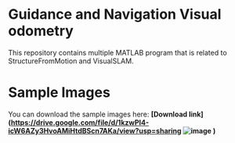 # Guidance and Navigation Visual odometry

This repository contains multiple MATLAB program that is related to StructureFromMotion and VisualSLAM.

# Sample Images

You can download the sample images here: <strong>[Download link](https://drive.google.com/file/d/1kzwPI4-icW6AZy3HvoAMiHtdBScn7AKa/view?usp=sharing
![image](https://user-images.githubusercontent.com/87087846/160058237-ffa7d2fd-e8aa-40a4-a99d-f83c76069f6a.png)
)</strong>
